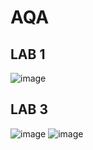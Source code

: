 # AQA
## LAB 1
![image](https://user-images.githubusercontent.com/76567592/206928955-1bf700ce-dc84-427a-9cf3-9dcbad418a34.png)


## LAB 3
![image](https://user-images.githubusercontent.com/76567592/206928896-e8622bfd-7539-4c58-9270-e9a41d49b147.png)
![image](https://user-images.githubusercontent.com/76567592/206928904-c29ae3df-082d-44da-8028-29e633262426.png)
